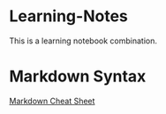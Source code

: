 # Learning-Notes
This is a learning notebook combination. 


# Markdown Syntax
[Markdown Cheat Sheet](https://www.markdownguide.org/cheat-sheet)
